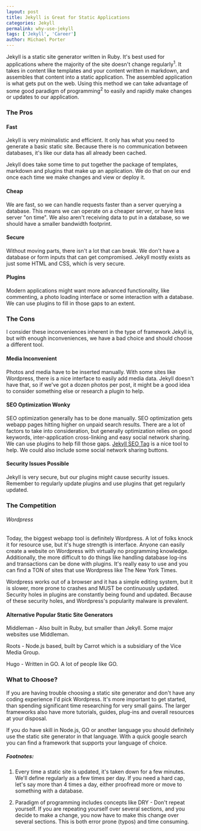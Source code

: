 ```yaml
---
layout: post
title: Jekyll is Great for Static Applications
categories: Jekyll
permalink: why-use-jekyll
tags: ['Jekyll', 'Career']
author: Michael Porter
---
```


Jekyll is a static site generator written in Ruby. It's best used for applications where the majority of the site doesn't change regularly<sup>1</sup>. It takes in content like templates and your content written in markdown, and assembles that content into a static application. The assembled application is what gets put on the web. Using this method we can take advantage of some good paradigm of programming<sup>2</sup> to easily and rapidly make changes or updates to our application.

<!-- more -->

### The Pros


#### Fast

Jekyll is very minimalistic and efficient. It only has what you need to generate a basic static site. Because there is no communication between databases, it's like our data has all already been cached.

Jekyll does take some time to put together the package of templates, markdown and plugins that make up an application. We do that on our end once each time we make changes and view or deploy it.

#### Cheap

We are fast, so we can handle requests faster than a server querying a database. This means we can operate on a cheaper server, or have less server "on time". We also aren't receiving data to put in a database, so we should have a smaller bandwidth footprint.

#### Secure

Without moving parts, there isn't a lot that can break. We don't have a database or form inputs that can get compromised. Jekyll mostly exists as just some HTML and CSS, which is very secure.

#### Plugins

Modern applications might want more advanced functionality, like commenting, a photo loading interface or some interaction with a database. We can use plugins to fill in those gaps to an extent.

### The Cons

I consider these inconveniences inherent in the type of framework Jekyll is, but with enough inconveniences, we have a bad choice and should choose a different tool.

#### Media Inconvenient

Photos and media have to be inserted manually. With some sites like Wordpress, there is a nice interface to easily add media data. Jekyll doesn't have that, so if we've got a dozen photos per post, it might be a good idea to consider something else or research a plugin to help.

#### SEO Optimization Wonky

SEO optimization generally has to be done manually. SEO optimization gets webapp pages hitting higher on unpaid search results. There are a lot of factors to take into consideration, but generally optimization relies on good keywords, inter-application cross-linking and easy social network sharing. We can use plugins to help fill those gaps. [Jekyll SEO Tag](https://github.com/jekyll/jekyll-seo-tag) is a nice tool to help. We could also include some social network sharing buttons.

#### Security Issues Possible

Jekyll is very secure, but our plugins might cause security issues. Remember to regularly update plugins and use plugins that get regularly updated.

### The Competition

###### Wordpress

Today, the biggest webapp tool is definitely Wordpress. A lot of folks knock it for resource use, but it's huge strength is interface. Anyone can easily create a website on Wordpress with virtually no programming knowledge. Additionally, the more difficult to do things like handling database log-ins and transactions can be done with plugins. It's really easy to use and you can find a TON of sites that use Wordpress like The New York Times.

Wordpress works out of a browser and it has a simple editing system, but it is slower, more prone to crashes and MUST be continuously updated. Security holes in plugins are constantly being found and updated. Because of these security holes, and Wordpress's popularity malware is prevalent.

#### Alternative Popular Static Site Generators

Middleman - Also built in Ruby, but smaller than Jekyll. Some major websites use Middleman.

Roots - Node.js based, built by Carrot which is a subsidiary of the Vice Media Group.

Hugo - Written in GO. A lot of people like GO.


### What to Choose?

If you are having trouble choosing a static site generator and don't have any coding experience I'd pick Wordpress. It's more important to get started, than spending significant time researching for very small gains. The larger frameworks also have more tutorials, guides, plug-ins and overall resources at your disposal.

If you do have skill in Node.js, GO or another language you should definitely use the static site generator in that language. With a quick google search you can find a framework that supports your language of choice.

##### Footnotes:

1. Every time a static site is updated, it's taken down for a few minutes. We'll define regularly as a few times per day. If you need a hard cap, let's say more than 4 times a day, either proofread more or move to something with a database.

2. Paradigm of programming includes concepts like DRY - Don't repeat yourself. If you are repeating yourself over several sections, and you decide to make a change, you now have to make this change over several sections. This is both error prone (typos) and time consuming.
